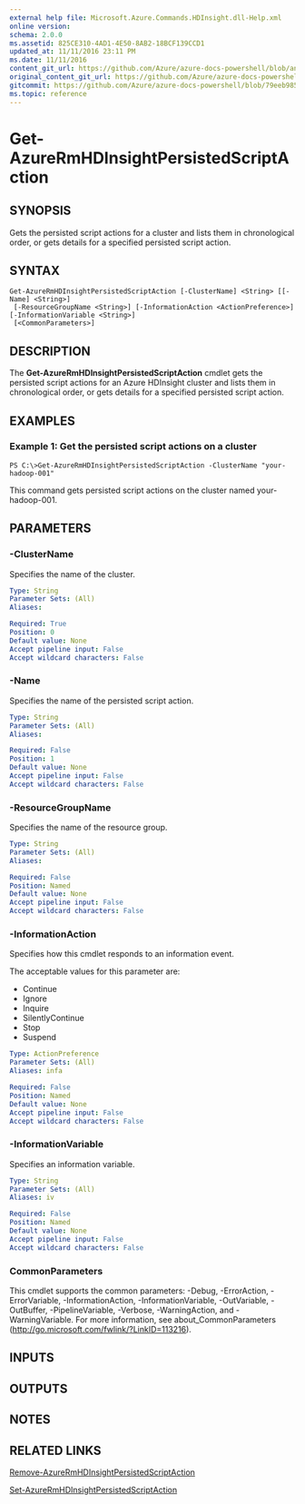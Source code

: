 ```yaml
---
external help file: Microsoft.Azure.Commands.HDInsight.dll-Help.xml
online version:
schema: 2.0.0
ms.assetid: 825CE310-4AD1-4E50-8AB2-18BCF139CCD1
updated_at: 11/11/2016 23:11 PM
ms.date: 11/11/2016
content_git_url: https://github.com/Azure/azure-docs-powershell/blob/anne052617/azureps-cmdlets-docs/ResourceManager/AzureRM.HDInsight/v2.1.0/Get-AzureRmHDInsightPersistedScriptAction.md
original_content_git_url: https://github.com/Azure/azure-docs-powershell/blob/anne052617/azureps-cmdlets-docs/ResourceManager/AzureRM.HDInsight/v2.1.0/Get-AzureRmHDInsightPersistedScriptAction.md
gitcommit: https://github.com/Azure/azure-docs-powershell/blob/79eeb985ea480979357fb4695832a0c3d29a48bf
ms.topic: reference
---
```


# Get-AzureRmHDInsightPersistedScriptAction

## SYNOPSIS
Gets the persisted script actions for a cluster and lists them in chronological order, or gets details for a specified persisted script action.

## SYNTAX

```
Get-AzureRmHDInsightPersistedScriptAction [-ClusterName] <String> [[-Name] <String>]
 [-ResourceGroupName <String>] [-InformationAction <ActionPreference>] [-InformationVariable <String>]
 [<CommonParameters>]
```

## DESCRIPTION
The **Get-AzureRmHDInsightPersistedScriptAction** cmdlet gets the persisted script actions for an Azure HDInsight cluster and lists them in chronological order, or gets details for a specified persisted script action.

## EXAMPLES

### Example 1: Get the persisted script actions on a cluster
```
PS C:\>Get-AzureRmHDInsightPersistedScriptAction -ClusterName "your-hadoop-001"
```

This command gets persisted script actions on the cluster named your-hadoop-001.

## PARAMETERS

### -ClusterName
Specifies the name of the cluster.

```yaml
Type: String
Parameter Sets: (All)
Aliases: 

Required: True
Position: 0
Default value: None
Accept pipeline input: False
Accept wildcard characters: False
```

### -Name
Specifies the name of the persisted script action.

```yaml
Type: String
Parameter Sets: (All)
Aliases: 

Required: False
Position: 1
Default value: None
Accept pipeline input: False
Accept wildcard characters: False
```

### -ResourceGroupName
Specifies the name of the resource group.

```yaml
Type: String
Parameter Sets: (All)
Aliases: 

Required: False
Position: Named
Default value: None
Accept pipeline input: False
Accept wildcard characters: False
```

### -InformationAction
Specifies how this cmdlet responds to an information event.

The acceptable values for this parameter are:

- Continue
- Ignore
- Inquire
- SilentlyContinue
- Stop
- Suspend

```yaml
Type: ActionPreference
Parameter Sets: (All)
Aliases: infa

Required: False
Position: Named
Default value: None
Accept pipeline input: False
Accept wildcard characters: False
```

### -InformationVariable
Specifies an information variable.

```yaml
Type: String
Parameter Sets: (All)
Aliases: iv

Required: False
Position: Named
Default value: None
Accept pipeline input: False
Accept wildcard characters: False
```

### CommonParameters
This cmdlet supports the common parameters: -Debug, -ErrorAction, -ErrorVariable, -InformationAction, -InformationVariable, -OutVariable, -OutBuffer, -PipelineVariable, -Verbose, -WarningAction, and -WarningVariable. For more information, see about_CommonParameters (http://go.microsoft.com/fwlink/?LinkID=113216).

## INPUTS

## OUTPUTS

## NOTES

## RELATED LINKS

[Remove-AzureRmHDInsightPersistedScriptAction](./Remove-AzureRmHDInsightPersistedScriptAction.md)

[Set-AzureRmHDInsightPersistedScriptAction](./Set-AzureRmHDInsightPersistedScriptAction.md)



